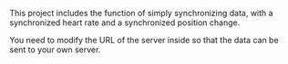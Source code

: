 This project includes the function of simply synchronizing data, with a synchronized heart rate and a synchronized position change.

You need to modify the URL of the server inside so that the data can be sent to your own server.